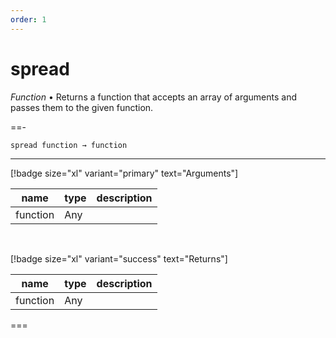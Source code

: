 ```yaml
---
order: 1
---
```

# spread

_Function_ &bull; Returns a function that accepts an array of arguments and passes them to the given function.


==- <pre><code>spread function &rarr; function</code></pre>
<hr>

[!badge size="xl" variant="primary" text="Arguments"]

| name | type | description |
|------|------|-------------|
|function|Any||

<br>

[!badge size="xl" variant="success" text="Returns"]

| name | type | description |
|------|------|-------------|
|function|Any||



===



